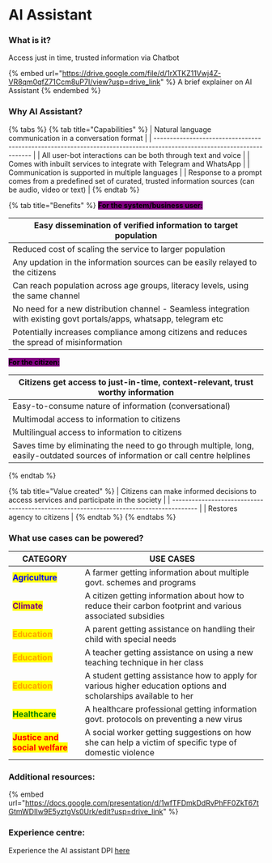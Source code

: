 # AI Assistant

### What is it?

Access just in time, trusted information via Chatbot

{% embed url="https://drive.google.com/file/d/1rXTKZ11Vwj4Z-VR8qm0qfZ71Ccm8uP7I/view?usp=drive_link" %}
A brief explainer on AI Assistant
{% endembed %}

### Why AI Assistant?

{% tabs %}
{% tab title="Capabilities" %}
| Natural language communication in a conversation format                                                                |
| ---------------------------------------------------------------------------------------------------------------------- |
| All user-bot interactions can be both through text and voice                                                           |
| Comes with inbuilt services to integrate with Telegram and WhatsApp                                                    |
| Communication is supported in multiple languages                                                                       |
| Response to a prompt comes from a predefined set of curated, trusted information sources (can be audio, video or text) |
{% endtab %}

{% tab title="Benefits" %}
<mark style="background-color:purple;">**For the system/business user:**</mark>

| Easy dissemination of verified information to target population                                                       |
| --------------------------------------------------------------------------------------------------------------------- |
| Reduced cost of scaling the service to larger population                                                              |
| Any updation in the information sources can be easily relayed to the citizens                                         |
| Can reach population across age groups, literacy levels, using the same channel                                       |
| No need for a new distribution channel - Seamless integration with existing govt portals/apps, whatsapp, telegram etc |
| Potentially increases compliance among citizens and reduces the spread of misinformation                              |

<mark style="background-color:purple;">**For the citizen:**</mark>

| Citizens get access to just-in-time, context-relevant, trust worthy information                                                  |
| -------------------------------------------------------------------------------------------------------------------------------- |
| Easy-to-consume nature of information (conversational)                                                                           |
| Multimodal access to information to citizens                                                                                     |
| Multilingual access to information to citizens                                                                                   |
| Saves time by eliminating the need to go through multiple, long, easily-outdated sources of information or call centre helplines |
{% endtab %}

{% tab title="Value created" %}
| Citizens can make informed decisions to access services and participate in the society |
| -------------------------------------------------------------------------------------- |
| Restores agency to citizens                                                            |
{% endtab %}
{% endtabs %}

### What use cases can be powered?

<table data-column-title-hidden data-view="cards"><thead><tr><th>CATEGORY</th><th>USE CASES</th></tr></thead><tbody><tr><td><mark style="color:blue;"><strong>Agriculture</strong></mark></td><td>A farmer getting information about multiple govt. schemes and programs</td></tr><tr><td><mark style="color:purple;"><strong>Climate</strong></mark></td><td>A citizen getting information about how to reduce their carbon footprint and various associated subsidies</td></tr><tr><td><mark style="color:orange;"><strong>Education</strong></mark></td><td>A parent getting assistance on handling their child with special needs</td></tr><tr><td><mark style="color:orange;"><strong>Education</strong></mark></td><td>A teacher getting assistance on using a new teaching technique in her class</td></tr><tr><td><mark style="color:orange;"><strong>Education</strong></mark></td><td>A student getting assistance how to apply for various higher education options and scholarships available to her</td></tr><tr><td><mark style="color:green;"><strong>Healthcare</strong></mark></td><td>A healthcare professional getting information govt. protocols on preventing a new virus</td></tr><tr><td><mark style="color:red;"><strong>Justice and social welfare</strong></mark></td><td>A social worker getting suggestions on how she can help a victim of specific type of domestic violence</td></tr></tbody></table>

### Additional resources:

{% embed url="https://docs.google.com/presentation/d/1wfTFDmkDdRvPhFF0ZkT67tGtmWDIIw9E5yztgVs0Urk/edit?usp=drive_link" %}

### Experience centre:

Experience the AI assistant DPI [here](https://docs.google.com/document/d/1VPf\_WQhOBZJF43ltCGH8404Xjk0l\_TaEPDhD2Uca9H4/edit?usp=sharing)
